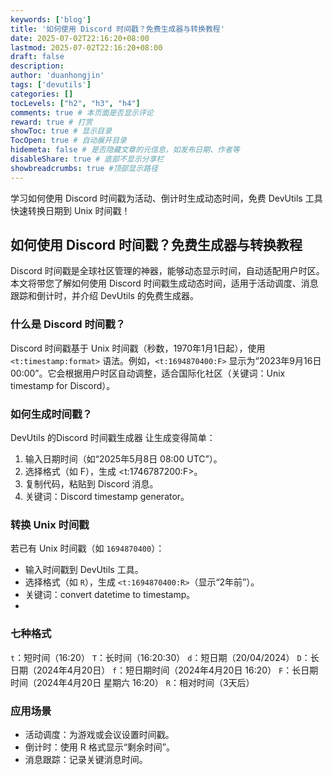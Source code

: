 ```yaml
---
keywords: ['blog']
title: '如何使用 Discord 时间戳？免费生成器与转换教程'
date: 2025-07-02T22:16:20+08:00
lastmod: 2025-07-02T22:16:20+08:00
draft: false
description: 
author: 'duanhongjin'
tags: ['devutils']
categories: []
tocLevels: ["h2", "h3", "h4"]
comments: true # 本页面是否显示评论
reward: true # 打赏
showToc: true # 显示目录
TocOpen: true # 自动展开目录
hidemeta: false # 是否隐藏文章的元信息，如发布日期、作者等
disableShare: true # 底部不显示分享栏
showbreadcrumbs: true #顶部显示路径
---
```

学习如何使用 Discord 时间戳为活动、倒计时生成动态时间，免费 DevUtils 工具快速转换日期到 Unix 时间戳！

## 如何使用 Discord 时间戳？免费生成器与转换教程
Discord 时间戳是全球社区管理的神器，能够动态显示时间，自动适配用户时区。本文将带您了解如何使用 Discord 时间戳生成动态时间，适用于活动调度、消息跟踪和倒计时，并介绍 DevUtils 的免费生成器。

### 什么是 Discord 时间戳？
Discord 时间戳基于 Unix 时间戳（秒数，1970年1月1日起），使用 `<t:timestamp:format>` 语法。例如，`<t:1694870400:F>` 显示为“2023年9月16日 00:00”。它会根据用户时区自动调整，适合国际化社区（关键词：Unix timestamp for Discord）。

### 如何生成时间戳？
DevUtils 的Discord 时间戳生成器 让生成变得简单：

1. 输入日期时间（如“2025年5月8日 08:00 UTC”）。
2. 选择格式（如 F），生成 <t:1746787200:F>。
3. 复制代码，粘贴到 Discord 消息。
4. 关键词：Discord timestamp generator。
   
### 转换 Unix 时间戳
若已有 Unix 时间戳（如 `1694870400`）：

- 输入时间戳到 DevUtils 工具。
- 选择格式（如 `R`），生成 `<t:1694870400:R>`（显示“2年前”）。
- 关键词：convert datetime to timestamp。
- 
### 七种格式
`t`：短时间（16:20）
`T`：长时间（16:20:30）
`d`：短日期（20/04/2024）
`D`：长日期（2024年4月20日）
`f`：短日期时间（2024年4月20日 16:20）
`F`：长日期时间（2024年4月20日 星期六 16:20）
`R`：相对时间（3天后）
### 应用场景
- 活动调度：为游戏或会议设置时间戳。
- 倒计时：使用 R 格式显示“剩余时间”。
- 消息跟踪：记录关键消息时间。